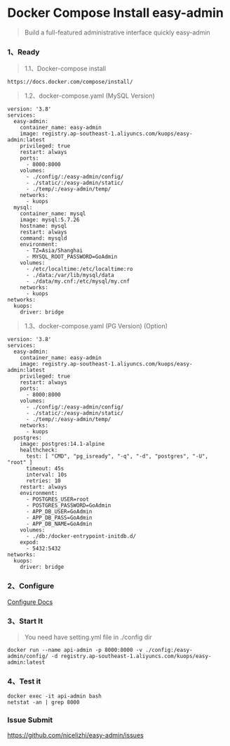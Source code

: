# Docker Compose Install easy-admin
> Build a full-featured administrative interface quickly easy-admin

### 1、Ready

> 1.1、Docker-compose install

```
https://docs.docker.com/compose/install/
```

> 1.2、docker-compose.yaml (MySQL Version)
```
version: '3.8'
services:
  easy-admin:
    container_name: easy-admin
    image: registry.ap-southeast-1.aliyuncs.com/kuops/easy-admin:latest
    privileged: true
    restart: always
    ports:
      - 8000:8000
    volumes:
      - ./config/:/easy-admin/config/
      - ./static/:/easy-admin/static/
      - ./temp/:/easy-admin/temp/
    networks:
      - kuops
  mysql:
    container_name: mysql
    image: mysql:5.7.26
    hostname: mysql
    restart: always
    command: mysqld
    environment:
      - TZ=Asia/Shanghai
      - MYSQL_ROOT_PASSWORD=GoAdmin
    volumes:
      - /etc/localtime:/etc/localtime:ro
      - ./data:/var/lib/mysql/data
      - ./data/my.cnf:/etc/mysql/my.cnf
    networks:
      - kuops
networks:
  kuops:
    driver: bridge
```

> 1.3、docker-compose.yaml (PG Version) (Option)
```
version: '3.8'
services:
  easy-admin:
    container_name: easy-admin
    image: registry.ap-southeast-1.aliyuncs.com/kuops/easy-admin:latest
    privileged: true
    restart: always
    ports:
      - 8000:8000
    volumes:
      - ./config/:/easy-admin/config/
      - ./static/:/easy-admin/static/
      - ./temp/:/easy-admin/temp/
    networks:
      - kuops
  postgres:
    image: postgres:14.1-alpine
    healthcheck:
      test: [ "CMD", "pg_isready", "-q", "-d", "postgres", "-U", "root" ]
      timeout: 45s
      interval: 10s
      retries: 10
    restart: always
    environment:
      - POSTGRES_USER=root
      - POSTGRES_PASSWORD=GoAdmin
      - APP_DB_USER=GoAdmin
      - APP_DB_PASS=GoAdmin
      - APP_DB_NAME=GoAdmin
    volumes:
      - ./db:/docker-entrypoint-initdb.d/
    expod:
      - 5432:5432
networks:
  kuops:
    driver: bridge
```
### 2、Configure

[Configure Docs](https://nicelizhi.github.io/easy-admin/guide/configure/)

### 3、Start It

> You need have setting.yml file in ./config dir
```
docker run --name api-admin -p 8000:8000 -v ./config:/easy-admin/config/ -d registry.ap-southeast-1.aliyuncs.com/kuops/easy-admin:latest
```

### 4、Test it

```
docker exec -it api-admin bash 
netstat -an | grep 8000
```

### Issue Submit
https://github.com/nicelizhi/easy-admin/issues

